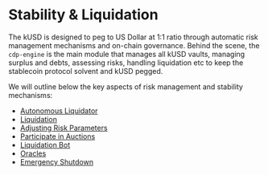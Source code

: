 # Stability & Liquidation

The kUSD is designed to peg to US Dollar at 1:1 ratio through automatic risk management mechanisms and on-chain governance. Behind the scene, the `cdp-engine` is the main module that manages all kUSD vaults, managing surplus and debts, assessing risks, handling liquidation etc to keep the stablecoin protocol solvent and kUSD pegged.

We will outline below the key aspects of risk management and stability mechanisms:

* [Autonomous Liquidator](autonomous-liquidator.md)
* [Liquidation](liquidation.md)
* [Adjusting Risk Parameters](adjust-risk-parameters.md)
* [Participate in Auctions](participate-in-collateral-auctions.md)&#x20;
* [Liquidation Bot](liquidation-bot.md)
* [Oracles](oracles.md)
* [Emergency Shutdown](emergency-shutdown.md)
